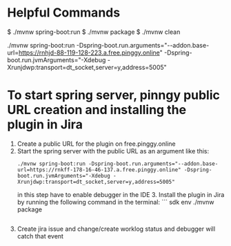 # Helpful Commands

$ ./mvnw spring-boot:run
$ ./mvnw package
$ ./mvnw clean

./mvnw spring-boot:run -Dspring-boot.run.arguments="--addon.base-url=https://rnhjd-88-119-128-223.a.free.pinggy.online" -Dspring-boot.run.jvmArguments="-Xdebug -Xrunjdwp:transport=dt_socket,server=y,address=5005"

# To start spring server, pinngy public URL creation and installing the plugin in Jira

1. Create a public URL for the plugin on free.pinggy.online
2. Start the spring server with the public URL as an argument like this:
    ```shell
    ./mvnw spring-boot:run -Dspring-boot.run.arguments="--addon.base-url=https://rnkff-178-16-46-137.a.free.pinggy.online" -Dspring-boot.run.jvmArguments="-Xdebug -Xrunjdwp:transport=dt_socket,server=y,address=5005"
    ```
   in this step have to enable debugger in the IDE
   3. Install the plugin in Jira by running the following command in the terminal:
       ```
        sdk env
      ./mvnw package
      ```
4. Create jira issue and change/create worklog status and debugger will catch that event